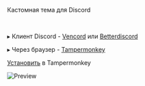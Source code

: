 
Кастомная тема для Discord

 

▸ Клиент Discord - <a href="https://vencord.dev/download/" target="_blank">Vencord</a> или <a href="https://betterdiscord.app/" target="_blank">Betterdiscord</a><br>

▸ Через браузер - <a href="https://www.tampermonkey.net/" target="_blank">Tampermonkey</a>

[Установить](https://raw.githubusercontent.com/SKANDALlST/BlueVibe/main/Blue%20Vibe-1.0.user.js) в Tampermonkey


![Preview](https://github.com/user-attachments/assets/bcd9647f-dea8-4cfd-97c2-8da6f8c5da3a)
